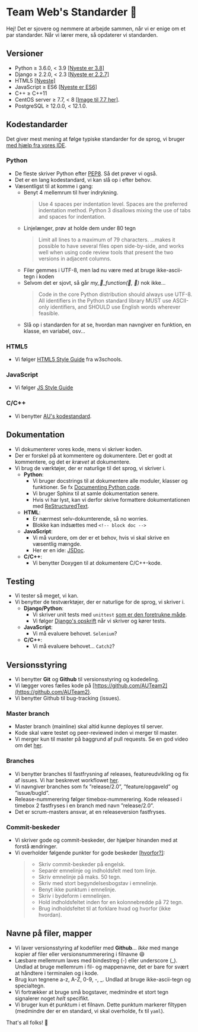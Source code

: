 
# Team Web's Standarder :rocket:

Hej! Det er sjovere og nemmere at arbejde sammen, når vi er enige om et par standarder. Når vi lærer mere, så opdaterer vi standarden.

## Versioner 
- Python ≥ 3.6.0, < 3.9 [[Nyeste er 3.8]](https://docs.python.org/3/)
- Django ≥ 2.2.0, < 2.3 [[Nyeste er 2.2.7]](https://docs.djangoproject.com/en/2.2/)
- HTML5 [[Nyeste]](https://www.w3schools.com/html/html5_intro.asp)
- JavaScript ≥ ES6 [[Nyeste er ES6]](https://www.w3schools.com/js/js_es6.asp)
- C++ ≥ C++11 
- CentOS server ≥ 7.7, < 8 [[Image til 7.7 her]](http://isoredirect.centos.org/centos/7/isos/x86_64/).
- PostgreSQL ≥ 12.0.0, < 12.1.0.

## Kodestandarder
Det giver mest mening at følge typiske standarder for de sprog, vi bruger [med hjælp fra vores IDE](https://github.com/AUTeam2/standards/blob/master/PyCharm.md#kodestandard).

### Python
- De fleste skriver Python efter [PEP8](https://www.python.org/dev/peps/pep-0008/). Så det prøver vi også.
- Det er en lang kodestandard, vi kan slå op i efter behov.
- Væsentligst til at komme i gang:
	* Benyt 4 mellemrum til hver indrykning.
		> Use 4 spaces per indentation level.
		> Spaces are the preferred indentation method.
		> Python 3 disallows mixing the use of tabs and spaces for indentation.
	* Linjelænger, prøv at holde dem under 80 tegn
		> Limit all lines to a maximum of 79 characters.
		> ...makes it possible to have several files open side-by-side, and works well when using code review tools that present the two versions in adjacent columns.
	* Filer gemmes i UTF-8, men lad nu være med at bruge ikke-ascii-tegn i koden
	* Selvom det er sjovt, så går *my_:monkey:_function(:banana:, :beer:)* nok ikke...
		> Code in the core Python distribution should always use UTF-8.
		> All identifiers in the Python standard library MUST use ASCII-only identifiers, and SHOULD use English words wherever feasible.
	* Slå op i standarden for at se, hvordan man navngiver en funktion, en klasse, en variabel, osv...

### HTML5
- Vi følger [HTML5 Style Guide](https://www.w3schools.com/html/html5_syntax.asp) fra w3schools.

### JavaScript
- Vi følger [JS Style Guide](https://www.w3schools.com/js/js_conventions.asp)

### C/C++
- Vi benytter [AU's kodestandard](https://blackboard.au.dk/bbcswebdav/pid-1817350-dt-content-rid-5205395_1/courses/BB-Cou-UUVA-78333/BB-Cou-UUVA-54474_ImportedContent_20170612103145/BB-Cou-UUVA-62537_ImportedContent_20160606015213/Programmeringsstandard_UK.pdf).

## Dokumentation

- Vi dokumenterer vores kode, mens vi skriver koden.
- Der er forskel på at kommentere og dokumentere. Det er godt at kommentere, og det er _krævet_ at dokumentere.
- Vi brug de værktøjer, der er naturlige til det sprog, vi skriver i.
	* **Python**:
		- Vi bruger docstrings til at dokumentere alle moduler, klasser og funktioner. Se fx [Documenting Python code](https://realpython.com/documenting-python-code/). 
		- Vi bruger Sphinx til at samle dokumentation senere.
		- Hvis vi har lyst, kan vi derfor skrive formattere dokumentationen med [ReStructuredText](https://en.wikipedia.org/wiki/ReStructuredText).
	* **HTML**:
		- Er nærmest selv-dokumterende, så no worries.
		- Blokke kan indsættes med `<!-- block doc -->` 
	* **JavaScript**:
		- Vi må vurdere, om der er et behov, hvis vi skal skrive en væsentlig mængde.
		- Her er en ide: [JSDoc](https://gomakethings.com/whats-the-best-way-to-document-javascript/).
	* **C/C++**:
		- Vi benytter Doxygen til at dokumentere C/C++-kode. 


## Testing
- Vi tester så meget, vi kan.
- Vi benytter de testværktøjer, der er naturlige for de sprog, vi skriver i.
	* **Django/Python**:
		- Vi skriver unit tests med `unittest` [som er den foretrukne måde](https://docs.djangoproject.com/en/2.2/topics/testing/).
		- Vi følger [Django's opskrift](https://docs.djangoproject.com/en/2.2/topics/testing/overview/) når vi skriver og kører tests.
	* **JavaScript**:
		- Vi må evaluere behovet. `Selenium`?
	* **C/C++**: 
		- Vi må evaluere behovet... `Catch2`?

## Versionsstyring
- Vi benytter **Git** og **Github** til versionsstyring og kodedeling.
- Vi lægger vores fælles kode på [https://github.com/AUTeam2](https://github.com/AUTeam2).
- Vi benytter Github til bug-tracking (issues).

### Master branch
- Master branch (mainline) skal altid kunne deployes til server.
- Kode skal være testet og peer-reviewed inden vi merger til master.
- Vi merger kun til master på baggrund af pull requests. Se en god video om det [her](https://www.youtube.com/watch?v=oFYyTZwMyAg).

### Branches
- Vi benytter branches til fastfrysning af releases, featureudvikling og fix af issues. Vi har beskrevet workflowet [her](https://github.com/AUTeam2/standards/blob/master/branch-workflow.md).
- Vi navngiver branches som fx ”release/2.0”, ”feature/opgaveId” og ”issue/bugId”.
- Release-nummerering følger timebox-nummerering. Kode released i timebox 2 fastfryses i en branch med navn ”release/2.0”.
- Det er scrum-masters ansvar, at en releaseversion fastfryses.

### Commit-beskeder
- Vi skriver gode og commit-beskeder, der hjælper hinanden med at forstå ændringer.
- Vi overholder følgende punkter for gode beskeder [[hvorfor?]](https://chris.beams.io/posts/git-commit/):
	> - Skriv commit-beskeder på engelsk.
	> - Separér emnelinje og indholdsfelt med tom linje.
	> - Skriv emnelinje på maks. 50 tegn.
	> - Skriv med stort begyndelsesbogstav i emnelinje.
	> - Benyt ikke punktum i emnelinje.
	> - Skriv i bydeform i emnelinjen.
	> - Hold indholdsfeltet inden for en kolonnebredde på 72 tegn.
	> - Brug indholdsfeltet til at forklare hvad og hvorfor (ikke hvordan).

## Navne på filer, mapper
- Vi laver versionsstyring af kodefiler med **Github**... _Ikke_ med mange kopier af filer eller versionsnummerering i filnavne :smile:
- Læsbare mellemrum laves med bindestreg (-) eller underscore (_). Undlad at bruge mellemrum i fil- og mappenavne, det er bare for svært at håndtere i terminalen og i kode. 
- Brug kun tegnene a-z, A-Z, 0-9, -, _. Undlad at bruge ikke-ascii-tegn og specialtegn.
- Vi fortrækker at bruge små bogstaver, medmindre et stort tegn signalerer noget _helt_ specifikt.
- Vi bruger kun ét punktum i et filnavn. Dette punktum markerer filtypen (medmindre der er en standard, vi skal overholde, fx til `yaml`).


That's all folks! :rabbit:
